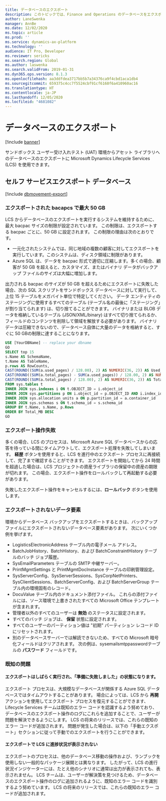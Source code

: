 ```yaml
---
title: データベースのエクスポート
description: このトピックでは、Finance and Operations のデータベースをエクスポートする方法について説明します。
author: LaneSwenka
manager: AnnBe
ms.date: 12/02/2020
ms.topic: article
ms.prod: ''
ms.service: dynamics-ax-platform
ms.technology: ''
audience: IT Pro, Developer
ms.reviewer: sericks
ms.search.region: Global
ms.author: laswenka
ms.search.validFrom: 2019-01-31
ms.dyn365.ops.version: 8.1.3
ms.openlocfilehash: aa3ddfdea3717bb5b7a34376ca9f4cbd1aca1db4
ms.sourcegitcommit: 659375c4cc7f5524cbf91cf6160f6a410960ac16
ms.translationtype: HT
ms.contentlocale: ja-JP
ms.lasthandoff: 12/05/2020
ms.locfileid: "4681082"
---
```

# <a name="export-a-database"></a>データベースのエクスポート

[!include [banner](../includes/banner.md)]

サンドボックス ユーザー受け入れテスト (UAT) 環境からアセット ライブラリへのデータベースのエクスポートに Microsoft Dynamics Lifecycle Services (LCS) を使用できます。

## <a name="self-service-export-database"></a>セルフ サービスエクスポート データベース

[!include [dbmovement-export](../includes/dbmovement-export.md)]

### <a name="maximum-limit-50-gb-on-exported-bacapcs"></a>エクスポートされた bacapcs で最大 50 GB 
LCS からデータベースのエクスポートを実行するシステムを維持するために、最大 bacpac サイズの制限が設定されています。 この制限は、エクスポートする bacpac ごとに、50 GB に設定されます。 この制限の理由は次のとおりです。 

- 一元化されたシステムでは、同じ地域の複数の顧客に対してエクスポートを実行しています。このシステムは、ディスク領域に制限があります。  
- Azure SQL は、データを bacpac 形式で適切に圧縮します。多くの場合、顧客が 50 GB を超えると、カスタマイズ、またはバイナリ データがバックアップ ファイルのサイズは大幅に増加します。  

出力される bacpac のサイズが 50 GB を超えるためにエクスポートに失敗した場合、次の SQL スクリプトをサンドボックス データベースに対して実行して、上位 15 テーブルをメガバイト単位で特定してください。  データ エンティティのステージングに使用するすべてのテーブル (テーブル名の最後に「ステージング」が割り当てられます) は、切り捨てることができます。 バイナリまたは BLOB データを格納しているテーブル (JSON/XML/binary) はすべて切り捨てられるか、フィールドのコンテンツを削除して領域を解放する必要があります。 バイナリ データは圧縮できないので、データベース自体に大量のデータを格納すると、すぐに 50 GBの制限に達することになります。

```sql
USE [YourDBName] -- replace your dbname
GO
SELECT top 15
s.Name AS SchemaName,
t.Name AS TableName,
p.rows AS RowCounts,
CAST(ROUND((SUM(a.used_pages) / 128.00), 2) AS NUMERIC(36, 2)) AS Used_MB,
CAST(ROUND((SUM(a.total_pages) - SUM(a.used_pages)) / 128.00, 2) AS NUMERIC(36, 2)) AS Unused_MB,
CAST(ROUND((SUM(a.total_pages) / 128.00), 2) AS NUMERIC(36, 2)) AS Total_MB
FROM sys.tables t
INNER JOIN sys.indexes i ON t.OBJECT_ID = i.object_id
INNER JOIN sys.partitions p ON i.object_id = p.OBJECT_ID AND i.index_id = p.index_id
INNER JOIN sys.allocation_units a ON p.partition_id = a.container_id
INNER JOIN sys.schemas s ON t.schema_id = s.schema_id
GROUP BY t.Name, s.Name, p.Rows
ORDER BY Total_MB DESC
GO
```

### <a name="export-operation-failure"></a>エクスポート操作失敗

多くの場合、LCS のプロセスは、Microsoft Azure SQL データベースからの応答を待っている間にタイムアウトして、エクスポート処理を失敗してしまいます。 **経歴** ボタンを使用すると、LCS を進行中のエクスポート プロセスに再接続して、完了まで確認することができます。 エクスポートを開始してから 24 時間を超過した場合は、LCS プロジェクトの資産ライブラリの保留中の資産の期限が切れます。 この場合、エクスポート操作をロールバックして再起動する必要があります。

失敗したエクスポート操作をキャンセルするには、**ロールバック** ボタンを使用します。

### <a name="data-elements-that-arent-exported"></a>エクスポートされないデータ要素

環境からデータベース バックアップをエクスポートするときは、バックアップ ファイルにエクスポートされないデータベース要素があります。 次にいくつか例を挙げます。

* LogisticsElectronicAddress テーブル内の電子メール アドレス。
* BatchJobHistory、BatchHistory、および BatchConstraintHistory テーブルのバッチ ジョブ履歴。
* SysEmailParameters テーブルの SMTP 中継サーバー。
* PrintMgmtSettings と PrintMgmtDocInstance テーブルの印刷管理設定。
* SysServerConfig、SysServerSessions、SysCorpNetPrinters、SysClientSessions、BatchServerConfig、および BatchServerGroup テーブル内の環境固有のレコード。
* DocuValue テーブル内のドキュメント添付ファイル。 これらの添付ファイルには、ソース環境で上書きされたすべての Microsoft Office テンプレートが含まれます。
* 管理者以外のすべてのユーザーは **無効** のステータスに設定されます。
* すべてのバッチ ジョブは、 **保留** 状態に設定されます。
* すべてのユーザーのパーティション値は "初期" パーティション レコード ID にリセットされます。
* 別のデータベースサーバーでは解読できないため、すべての Microsoft 暗号化フィールドはクリアされます。 次の例は、sysemailsmtppasswordテーブルの **パスワード** フィールドです。

### <a name="known-issues"></a>既知の問題

#### <a name="export-ran-for-some-time-and-then-reached-a-preparation-failed-state"></a>エクスポートはしばらく実行され、「準備に失敗しました」の状態になります。

エクスポート プロセスは、大規模なデータベースが関係する Azure SQL データベースではタイムアウトすることがあります。 場合によっては、LCS から **再開** アクションを使用してエクスポート プロセスを復元することができます、 Lifecycle Services チームは既知のエラー コードを認識するよう努めており、データベースのエクスポート操作のログにこれらを追加することで、ユーザーが問題を解決できるようにします。 LCS の将来のリリースでは、これらの既知のエラー コードが追加されます。 問題が発生した場合は、以下の「手動エクスポート」セクションに従って手動でのエクスポートを行うことができます。

#### <a name="export-doesnt-show-any-progress-in-lcs"></a>エクスポートで LCS に進捗状況が表示されない

エクスポートのプロセスは、他のデータベース移動の操作および、ランブックを使用しない一般的なパッケージ展開とは異なります。 したがって、LCS の進行状況インジケーターには、たとえ他のシナリオに通常は出力が表示されても、表示されません。 LCS チームは、ユーザーが解決策を見つけるため、データベースのエクスポート操作のログに追加されるように、既知のエラー コードを識別するよう努めています。 LCS の将来のリリースでは、これらの既知のエラー コードが追加されます。
